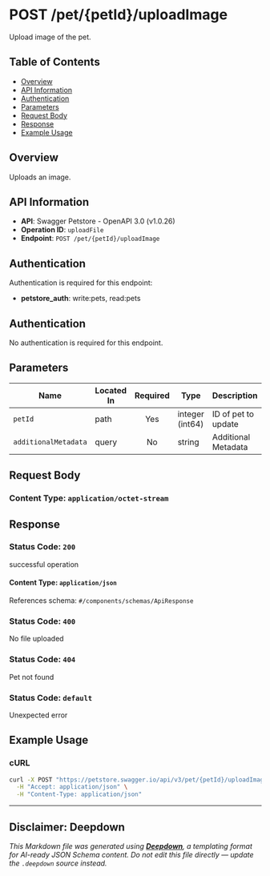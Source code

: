 # POST /pet/{petId}/uploadImage

Upload image of the pet.

## Table of Contents

- [Overview](#overview)
- [API Information](#api-information)
- [Authentication](#authentication)
- [Parameters](#parameters)
- [Request Body](#request-body)
- [Response](#response)
- [Example Usage](#example-usage)

## Overview

Uploads an image.

## API Information

- **API**: Swagger Petstore - OpenAPI 3.0 (v1.0.26)
- **Operation ID**: `uploadFile`
- **Endpoint**: `POST /pet/{petId}/uploadImage`

## Authentication

Authentication is required for this endpoint:

- **petstore_auth**: write:pets, read:pets
## Authentication

No authentication is required for this endpoint.

## Parameters

| Name | Located In | Required | Type | Description |
|------|------------|:--------:|------|-------------|
| `petId` | path | Yes | integer (int64) | ID of pet to update |
| `additionalMetadata` | query | No | string | Additional Metadata |

## Request Body




### Content Type: `application/octet-stream`






## Response

### Status Code: `200`

successful operation


#### Content Type: `application/json`


References schema: `#/components/schemas/ApiResponse`
### Status Code: `400`

No file uploaded

### Status Code: `404`

Pet not found

### Status Code: `default`

Unexpected error


## Example Usage

### cURL

```bash
curl -X POST "https://petstore.swagger.io/api/v3/pet/{petId}/uploadImagetruefalse" \
  -H "Accept: application/json" \
  -H "Content-Type: application/json"
```

---

## Disclaimer: Deepdown

_This Markdown file was generated using [**Deepdown**](https://github.com/deepgram/deepdown), a templating format for AI-ready JSON Schema content._
_Do not edit this file directly — update the `.deepdown` source instead._